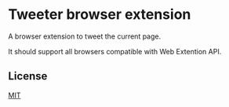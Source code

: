 # Tweeter browser extension

A browser extension to tweet the current page.

It should support all browsers compatible with Web Extention API.

## License

[MIT](LICENSE)

